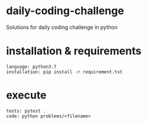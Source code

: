 # daily-coding-challenge
Solutions for daily coding challenge in python

# installation & requirements
```
language: python3.7
installation: pip install -r requirement.txt
```

# execute
```
tests: pytest .
code: python problems/<filename>
```
